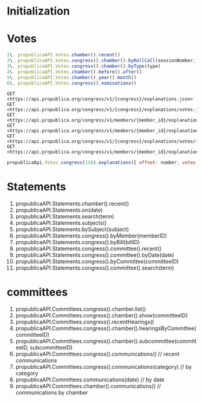 # Initialization

# Votes

```javascript
1\. propublicaAPI.Votes.chamber().recent()
2\. propublicaAPI.Votes.congress().chamber().byRollCall(sessionNumber, rollCallNumber)
3\. propublicaAPI.Votes.congress().chamber().byType(type)
4\. propublicaAPI.Votes.chamber().before().after()
5\. propublicaAPI.Votes.chamber().year().month()
6\. propublicaAPI.Votes.congress().nominations()
```

```
GET <https://api.propublica.org/congress/v1/{congress}/explanations.json>
GET <https://api.propublica.org/congress/v1/{congress}/explanations/votes.json>
GET <https://api.propublica.org/congress/v1/members/{member_id}/explanations/{congress}.json>
GET <https://api.propublica.org/congress/v1/members/{member_id}/explanations/{congress}/votes.json> GET <https://api.propublica.org/congress/v1/{congress}/explanations/votes/{category}.json>
GET <https://api.propublica.org/congress/v1/members/{member_id}/explanations/{congress}/votes/{category}.json>
```

```javascript
propublicaApi.Votes.congress(116).explanations({ offset: number, votes: boolean, member: string, category: string, })
```

# Statements

1. propublicaAPI.Statements.chamber().recent()
2. propublicaAPI.Statements.on(date)
3. propublicaAPI.Statements.search(term)
4. propublicaAPI.Statements.subjects()
5. propublicaAPI.Statements.bySubject(subject)
6. propublicaAPI.Statements.congress().byMember(memberID)
7. propublicaAPI.Statements.congress().byBill(billID)
8. propublicaAPI.Statements.congress().committee().recent()
9. propublicaAPI.Statements.congress().committee().byDate(date)
10. propublicaAPI.Statements.congress().byCommittee(committeeID)
11. propublicaAPI.Statements.congress().committee().search(term)

# committees

1. propublicaAPI.Committees.congress().chamber.list()
2. propublicaAPI.Committees.congress().chamber().show(committeeID)
3. propublicaAPI.Committees.congress().recentHearings()
4. propublicaAPI.Committees.congress().chamber().hearingsByCommittee(committeeID)
5. propublicaAPI.Committees.congress().chamber().subcommittee(committeeID, subcommitteeID)
6. propublicaAPI.Committees.congress().communications() // recent communications
7. propublicaAPI.Committees.congress().communications(category) // by category
8. propublicaAPI.Committees.communications(date) // by date
9. propublicaAPI.Committees.chamber().communications() // communications by chamber

